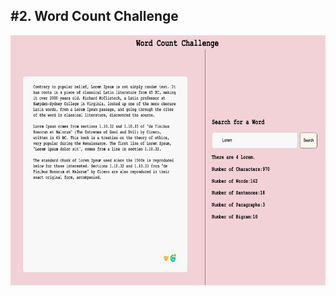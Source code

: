 <h2>#2. Word Count Challenge</h2>
<img src="/public/images/website.png "alt="website image"  width="100%" height="400vh"/>
